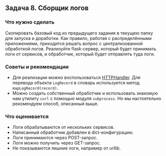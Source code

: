 ## Задача 8. Сборщик логов
### Что нужно сделать
Скопировать базовый код из предыдущего задания в текущею папку для запуска и доработки.
Как правило, работая с распределёнными приложениями, приходится решать вопрос с централизованной обработкой логов. Реализуйте flask-сервер, который будет принимать логи от сервисов, и обработчик, который будет отправлять туда логи.

### Советы и рекомендации
* Для реализации можно воспользоваться [HTTPHandler](https://docs.python.org/3/library/logging.handlers.html#httphandler). Для перевода объекта `LogRecord` в словарь используется метод `mapLogRecord(record)`.
* Можно создать собственный обработчик и использовать знакомую нам утилиту `curl` с помощью модуля `subprocess`. Но мы настоятельно рекомендуем способ, описанный выше.

### Что оценивается
* Логи обрабатываются от нескольких сервисов.
* Написанный обработчик добавлен в dict-конфигурацию.
* Логи принимаются через POST-запрос.
* Логи можно получить через GET-запрос.
* Не показываются лишние логи, например от urllib.
